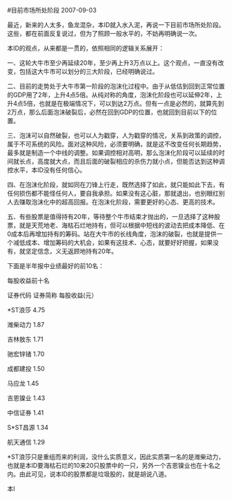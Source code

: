 #目前市场所处阶段
2007-09-03

 最近，新来的人太多，鱼龙混杂，本ID就入水入泥，再说一下目前市场所处阶段。这些，都在前面反复说过，但为了照顾一般水平的，不妨再明确说一次。
 
本ID的观点，从来都是一贯的，依照相同的逻辑关系展开：
 
一、这轮大牛市至少再延续20年，至少再上升3万点以上。这个观点，一直没有改变，包括这大牛市可以划分的三大阶段，已经明确说过。
 
二、目前的走势处于大牛市第一阶段的泡沫化过程中。由于从低估到回到正常位置的GDP用了2年，上升4点5倍。从纯对称的角度，泡沫化阶段也可以延伸2年，上升4点5倍，也就是在极端情况下，可以到达2万点。但有一点是必然的，就算先到2万点，那么后面泡沫破裂后，必然在回到GDP的位置，也就回到目前以下的位置。
 
三、泡沫可以自然破裂，也可以人为戳穿，人为戳穿的情况，关系到政策的调控，属于不可系统的风险。面对这种风险，必须要明确，就是这不改变任何长期趋势，最多就是制造一个中线的调整。如果调控相对高明，那么泡沫化阶段可以延续的时间就长点，高度就大点，而且后面的破裂相应的杀伤力就小点，但能否达到这种调控水平，本ID没有任何信心。
 
四、在泡沫化阶段，就如同在刀锋上行走，既然选择了如此，就只能如此下去，有任何损伤都不能怪任何人，要自我承担。如果没有这心脏，那就退出，也别眼红别人去赚取泡沫化中的超高回报。在泡沫化阶段，需要更好的心态、更高的技术。
 
五、有些股票是值得持有20年，等待整个牛市结束才抛出的，一旦选择了这种股票，就是天荒地老、海枯石烂地持有，但可以根据中短线的波动去把成本降低、在0成本后再增加持有的筹码。站在大牛市的长线角度，泡沫的破裂，也就是提供一个减低成本、增加筹码的大机会，如果有这技术、心态，就要好好把握，如果没有，就坚定信念，义无返顾地持有20年。
 
下面是半年报中业绩最好的前10名：
 
每股收益前十名  

  

证券代码 证券简称 每股收益(元）  

  

*ST浪莎 4.75  

  

潍柴动力 1.87  

  

吉林敖东 1.71  

  

驰宏锌锗 1.70  

  

成都建投 1.50  

  

马应龙 1.45  

  

吉恩镍业 1.43  

  

中信证券 1.41  

  

S*ST昌源 1.34  

  

航天通信 1.29  

*ST浪莎只是重组而来的利润，没什么实质意义，因此实质第一名的是潍柴动力，也就是本ID要海枯石烂的10来20只股票中的一只，另外一个吉恩镍业也在十名之内。由此可见，说本ID的股票都是垃圾股的，就是胡说八道。
 
本I